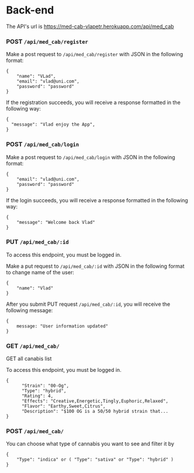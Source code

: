 # Back-end

The API's url is <https://med-cab-vlapetr.herokuapp.com/api/med_cab>

### POST `/api/med_cab/register`

Make a post request to `/api/med_cab/register` with JSON in the following format:

```
{
	"name": "VLad",
	"email": "vlad@uni.com",
	"password": "password"
}
```

If the registration succeeds, you will receive a response formatted in the
following way:

```
{
  "message": "Vlad enjoy the App",
}
```

### POST `/api/med_cab/login`

Make a post request to `/api/med_cab/login` with JSON in the following format:

```
{
	"email": "vlad@uni.com",
	"password": "password"
}
```

If the login succeeds, you will receive a response formatted in the following
way:

```
{
	"message": "Welcome back Vlad"
}
```

### PUT `/api/med_cab/:id`

To access this endpoint, you must be logged in.

Make a put request to `/api/med_cab/:id` with JSON in the following format to change name of the user:

```
{
	"name": "Vlad"
}
```

After you submit PUT request `/api/med_cab/:id`, you will receive the following message:

```
{ 
	message: "User information updated" 
}
```

### GET `/api/med_cab/` 

GET all canabis list

To access this endpoint, you must be logged in.

```
{
      "Strain": "00-Og",
      "Type": "hybrid",
      "Rating": 4,
      "Effects": "Creative,Energetic,Tingly,Euphoric,Relaxed",
      "Flavor": "Earthy,Sweet,Citrus",
      "Description": "$100 OG is a 50/50 hybrid strain that...
}
```

### POST `/api/med_cab/` 

You can choose what type of cannabis you want to see and filter it by 

```
{
	"Type": "indica" or ( "Type": "sativa" or "Type": "hybrid" )
}
```

